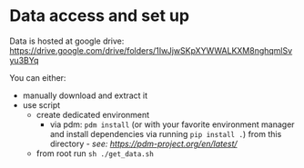 # Data access and set up

Data is hosted at google drive: https://drive.google.com/drive/folders/1IwJjwSKpXYWWALKXM8nghqmlSvyu3BYq


You can either:
- manually download and extract it
- use script
  - create dedicated environment
    - via pdm: `pdm install` (or with your favorite environment manager and install dependencies via running `pip install .`) from this directory - *see: https://pdm-project.org/en/latest/*
  - from root run `sh ./get_data.sh`